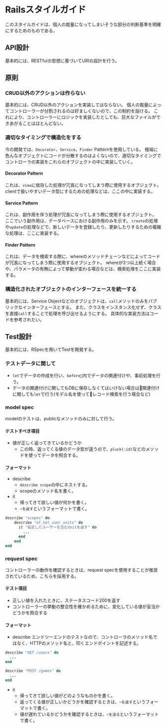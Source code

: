 # Railsスタイルガイド
このスタイルガイドは、個人の裁量になってしまいそうな部分の判断基準を明確にするためのものである。

## API設計
基本的には、RESTfulの思想に基づいてURIの設計を行う。

## 原則

### CRUD以外のアクションは作らない
基本的には、CRUD以外のアクションを実装してはならない。
個人の裁量によってコントローラーが分割されるのは好ましくないので、この制約を設ける。
これにより、コントローラーにロジックを実装したとしても、巨大なファイルができあがることはほとんどない。

### 適切なタイミングで構造化をする
今の開発では、`Decorator`、`Service`、`Finder` Patternを使用している。
極端に色んなオブジェクトにコードが分散するのはよくないので、適切なタイミングでコントローラの実装をこれらのオブジェクトの中に実装していく。

#### Decorator Pattern
これは、`view`に依存した処理が冗長になってしまう際に使用するオブジェクト。
clientで扱いやすいデータ型にするための処理などは、ここの中に実装する。

#### Service Pattern
これは、副作用を伴う処理が冗長になってしまう際に使用するオブジェクト。
ここでいう副作用は、データベースにおける副作用のみを示す。
`create`の処理や`update`の処理などで、新しいデータを登録したり、更新したりするための複雑な処理は、ここに実装する。

#### Finder Pattern
これは、データを検索する際に、whereのメソッドチェーンなどによってコードが冗長になってしまう際に使用するオブジェクト。
whereが3つ以上続く場合や、パラメータの有無によって挙動が変わる場合などは、検索処理をここに実装する。

### 構造化されたオブジェクトのインターフェースを統一する
基本的には、Service Objectなどのオブジェクトは、`call`メソッドのみをパブリックなインターフェースとする。
また、クラスをインスタンス化せず、クラスを直接`call`することで処理を呼び出せるようにする。
具体的な実装方法はコードを参考されたい。

## Test設計
基本的には、RSpecを用いてTestを開発する。

### テストデータに関して
- `let`でデータの作成を行い、`before`内でデータの関連付けや、事前処理を行う。
- データの関連付けに関してもDBに保存しなくてはいけない場合は関連付けに関しても`let`で行う(モデル名を使ってレコード検索を行う場合など)

### model spec
modelのテストは、publicなメソッドのみに対して行う。

#### テストすべき項目
- 値が正しく返ってきているかどうか
    - この時、返ってくる値のデータ型が違うので、`pluck(:id)`などのメソッドを使ってデータを照合する。

#### フォーマット
- describe
    - `describe scope`の中にネストする。
    - scopeのメソッド名を書く。
- it
    - 帰ってきて欲しい値が何かを書く。
    - `~を返す`というフォーマットで書く。

```ruby
describe "scopes" do
    describe "of_not_user_units" do
      it "指定したユーザーを含むUnitを返す" do
        ...
      end
    end
end

```

### request spec
コントローラーの動作を確認するときは、request specを使用することが推奨されているため、こちらを採用する。

#### テスト項目
- 正しい値を入れたときに、ステータスコード200を返す
- コントローラーの挙動の整合性を確かめるために、変化している値が妥当かどうかを照合する

#### フォーマット
- describe
エンドツーエンドのテストなので、コントローラのメソッド名ではなく、HTTPのメソッド名と、叩くエンドポイントを記述する。
``` ruby
describe "GET /users" do
  ...
end

```

```ruby
describe "POST /games" do
  ...
end

```
- it
    - 帰ってきて欲しい値がどのようなものかを書く。
    - 返ってくる値が正しいかどうかを確認するときは、`~を返す`というフォーマットで書く。
    - 値が遅れているかどうかを確認するときは、`~を送る`というフォーマットで書く。
